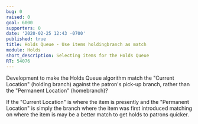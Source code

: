 ```yaml
---
bug: 0
raised: 0
goal: 6000
supporters: 0
date: '2020-02-25 12:43 -0700'
published: true
title: Holds Queue - Use items holdingbranch as match
module: Holds
short_description: Selecting items for the Holds Queue
RT: 54076
---
```

Development to make the Holds Queue algorithm match the "Current Location" (holding branch) against the patron's pick-up branch, rather than the "Permanent Location" (homebranch)?  

If the "Current Location" is where the item is presently and the "Permanent Location" is simply the branch where the item was first introduced matching on where the item is may be a better match to get holds to patrons quicker.
